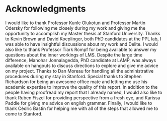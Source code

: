 # Acknowledgments

I would like to thank Professor Kunle Olukotun and Professor Martin Odersky for following me closely during my work and giving me the opportunity to accomplish my Master thesis at Stanford University. Thanks to Kevin Brown and David Koeplinger, both PhD candidates at the PPL lab, I was able to have insightful discussions about my work and Delite. I would also like to thank Professor Tiark Rompf for being available to answer my questions about the inner workings of LMS. 
Despite the large time difference, Manohar Jonnalagedda, PhD candidate at LAMP, was always available on hangouts to discuss directions to explore and give me advice on my project.
Thanks to Dan Moreau for handling all the administrative procedures during my stay in Stanford. Special thanks to Stephen Richardson for being an awesome office mate and letting me use his academic expertise to improve the quality of this report. In addition to the people having proofread my report that I already named, I would also like to thank Ruben Fiszel for providing perspective from a fresh eye, and Karissa Paddie for giving me advice on english grammar. Finally, I would like to thank Cédric Bastin for helping me with all of the steps that allowed me to come to Stanford.